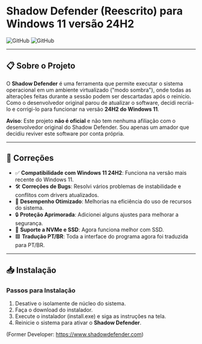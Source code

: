 # Shadow Defender (Reescrito) para Windows 11 versão 24H2

![GitHub](https://img.shields.io/badge/Status-Em%20Funcionando-yellow)
![GitHub](https://img.shields.io/badge/Plataforma-Windows%2011%2024H2-blue)

---

## 📋 Sobre o Projeto

O **Shadow Defender** é uma ferramenta que permite executar o sistema operacional em um ambiente virtualizado ("modo sombra"), onde todas as alterações feitas durante a sessão podem ser descartadas após o reinício. Como o desenvolvedor original parou de atualizar o software, decidi recriá-lo e corrigi-lo para funcionar na versão **24H2 do Windows 11**.

**Aviso**: Este projeto **não é oficial** e não tem nenhuma afiliação com o desenvolvedor original do Shadow Defender. Sou apenas um amador que decidiu reviver este software por conta própria.

---

## 🚀 Correções

- ✅ **Compatibilidade com Windows 11 24H2**: Funciona na versão mais recente do Windows 11.
- 🛠️ **Correções de Bugs**: Resolvi vários problemas de instabilidade e conflitos com drivers atualizados.
- 🚀 **Desempenho Otimizado**: Melhorias na eficiência do uso de recursos do sistema.
- 🔒 **Proteção Aprimorada**: Adicionei alguns ajustes para melhorar a segurança.
- 📂 **Suporte a NVMe e SSD**: Agora funciona melhor com SSD.
- 🟩 **Tradução PT/BR**: Toda a interface do programa agora foi traduzida para PT/BR.

---

## 📥 Instalação

### Passos para Instalação
1. Desative o isolamente de núcleo do sistema.
2. Faça o download do instalador.
3. Execute o instalador (install.exe) e siga as instruções na tela.
4. Reinicie o sistema para ativar o **Shadow Defender**.

(Former Developer: https://www.shadowdefender.com)
